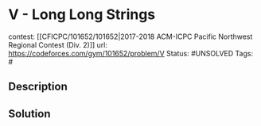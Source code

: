 # V - Long Long Strings

contest: [[CFICPC/101652/101652|2017-2018 ACM-ICPC Pacific Northwest Regional Contest (Div. 2)]]
url: https://codeforces.com/gym/101652/problem/V
Status: #UNSOLVED
Tags: #

## Description

## Solution

